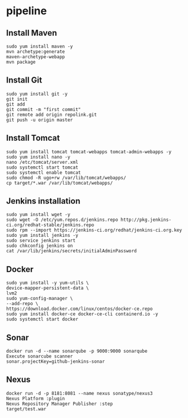 # pipeline
## Install Maven
    sudo yum install maven -y
    mvn archetype:generate
    maven-archetype-webapp
    mvn package
## Install Git
    sudo yum install git -y
    git init
    git add 
    git commit -m "first commit"
    git remote add origin repolink.git
    git push -u origin master
## Install Tomcat
    sudo yum install tomcat tomcat-webapps tomcat-admin-webapps -y
    sudo yum install nano -y
    nano /etc/tomcat/server.xml
    sudo systemctl start tomcat
    sudo systemctl enable tomcat
    sudo chmod -R ugo+rw /var/lib/tomcat/webapps/
    cp target/*.war /var/lib/tomcat/webapps/    
## Jenkins installation
    sudo yum install wget -y
    sudo wget -O /etc/yum.repos.d/jenkins.repo http://pkg.jenkins-ci.org/redhat-stable/jenkins.repo
    sudo rpm --import https://jenkins-ci.org/redhat/jenkins-ci.org.key
    sudo yum install jenkins -y
    sudo service jenkins start
    sudo chkconfig jenkins on
    cat /var/lib/jenkins/secrets/initialAdminPassword 
## Docker 
    sudo yum install -y yum-utils \
    device-mapper-persistent-data \
    lvm2
    sudo yum-config-manager \
    --add-repo \
    https://download.docker.com/linux/centos/docker-ce.repo
    sudo yum install docker-ce docker-ce-cli containerd.io -y
    sudo systemctl start docker
## Sonar
    docker run -d --name sonarqube -p 9000:9000 sonarqube
    Execute sonarcube scanner
    sonar.projectKey=github-jenkins-sonar
## Nexus
    docker run -d -p 8181:8081 --name nexus sonatype/nexus3
    Nexus Platform :plugin
    Nexus Repository Manager Publisher :step
    target/test.war